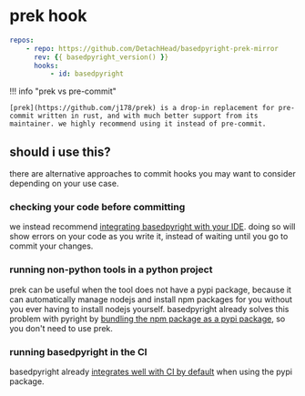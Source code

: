 # prek hook

```yaml title=".pre-commit-config.yaml"
repos:
    - repo: https://github.com/DetachHead/basedpyright-prek-mirror
      rev: {{ basedpyright_version() }}
      hooks:
          - id: basedpyright
```

!!! info "prek vs pre-commit"

    [prek](https://github.com/j178/prek) is a drop-in replacement for pre-commit written in rust, and with much better support from its maintainer. we highly recommend using it instead of pre-commit.

## should i use this?

there are alternative approaches to commit hooks you may want to consider depending on your use case.

### checking your code before committing

we instead recommend [integrating basedpyright with your IDE](./ides.md). doing so will show errors on your code as you write it, instead of waiting until you go to commit your changes.

### running non-python tools in a python project

prek can be useful when the tool does not have a pypi package, because it can automatically manage nodejs and install npm packages for you without you ever having to install nodejs yourself. basedpyright already solves this problem with pyright by [bundling the npm package as a pypi package](../benefits-over-pyright/pypi-package-vscode-pinning.md), so you don't need to use prek.

### running basedpyright in the CI

basedpyright already [integrates well with CI by default](../benefits-over-pyright/improved-ci-integration.md) when using the pypi package.

